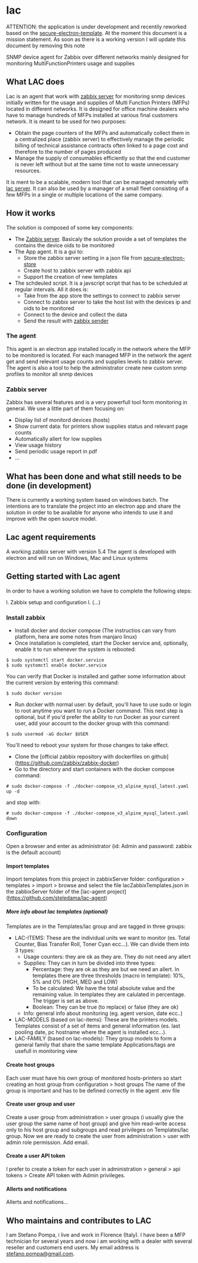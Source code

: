 # lac

ATTENTION: the application is under development and recentily reworked based on the [secure-electron-template](https://github.com/reZach/secure-electron-template). At the moment this document is a mission statement. As soon as there is a working version I will update this document by removing this note

SNMP device agent for Zabbix over different networks mainly designed for monitoring MultiFunctionPrinters usage and supplies

## What LAC does

Lac is an agent that work with [zabbix server](https://www.zabbix.com/) for monitoring snmp devices initially written for the usage and supplies of Multi Function Printers (MFPs) located in different networks. It is designed for office machine dealers who have to manage hundreds of MFPs installed at various final customers network. It is meant to be used for two purposes:

- Obtain the page counters of the MFPs and automatically collect them in a centralized place (zabbix server) to effectively manage the periodic billing of technical assistance contracts often linked to a page cost and therefore to the number of pages produced
- Manage the supply of consumables efficiently so that the end customer is never left without but at the same time not to waste unnecessary resources.

It is ment to be a scalable, modern tool that can be managed remotely with [lac server](https://github.com/steledama/lac). It can also be used by a manager of a small fleet consisting of a few MFPs in a single or multiple locations of the same company.

## How it works

The solution is composed of some key components:

- The [Zabbix server](https://www.zabbix.com/). Basicaly the solution provide a set of templates the contains the device oids to be monitored
- The App agent. It is a gui to:
  - Store the zabbix server setting in a json file from [secure-electron-store](https://github.com/reZach/secure-electron-store)
  - Create host to zabbix server with zabbix api
  - Support the creation of new templates
- The schdeuled script. It is a javscript script that has to be scheduled at regular intervals. All it does is:
  - Take from the app store the settings to connect to zabbix server
  - Connect to zabbix server to take the host list with the devices ip and oids to be monitored
  - Connect to the device and collect the data
  - Send the result with [zabbix sender](https://www.zabbix.com/documentation/current/manual/concepts/sender)

### The agent

This agent is an electron app installed locally in the network where the MFP to be monitored is located. For each managed MFP in the network the agent get and send relevant usage counts and supplies levels to zabbix server. The agent is also a tool to help the administrator create new custom snmp profiles to monitor all snmp devices

### Zabbix server

Zabbix has several features and is a very powerfull tool form monitoring in general. We use a little part of them focusing on:

- Display list of monitord devices (hosts)
- Show current data: for printers show supplies status and relevant page counts
- Automatically allert for low supplies
- View usage history
- Send periodic usage report in pdf
- ...

## What has been done and what still needs to be done (in development)

There is currently a working system based on windows batch.
The intentions are to translate the project into an electron app and share the solution in order to be available for anyone who intends to use it and improve with the open source model.

## Lac agent requirements

A working zabbix server with version 5.4
The agent is developed with electron and will run on Windows, Mac and Linux systems

## Getting started with Lac agent

In order to have a working solution we have to complete the following steps:

l. Zabbix setup and configuration
l. (...)

### Install zabbix

- Install docker and docker compose (The instructios can vary from platform, hera are some notes from manjaro linux)
- Once installation is completed, start the Docker service and, optionally, enable it to run whenever the system is rebooted:

```
$ sudo systemctl start docker.service
$ sudo systemctl enable docker.service
```

You can verify that Docker is installed and gather some information about the current version by entering this command:

```
$ sudo docker version
```

- Run docker with normal user: by default, you'll have to use sudo or login to root anytime you want to run a Docker command. This next step is optional, but if you'd prefer the ability to run Docker as your current user, add your account to the docker group with this command:

```
$ sudo usermod -aG docker $USER
```

You'll need to reboot your system for those changes to take effect.

- Clone the [official zabbix repository with dockerfiles on github] (https://github.com/zabbix/zabbix-docker)
- Go to the directory and start containers with the docker compose command:

```
# sudo docker-compose -f ./docker-compose_v3_alpine_mysql_latest.yaml up -d
```

and stop with:

```
# sudo docker-compose -f ./docker-compose_v3_alpine_mysql_latest.yaml down
```

### Configuration

Open a browser and enter as administrator (id: Admin and password: zabbix is the default account)

#### Import templates

Import templates from this project in zabbixServer folder: configuration > templates > import > browse and select the file lacZabbixTemplates.json in the zabbixServer folder of the [lac-agent project] (https://github.com/steledama/lac-agent)

##### More info about lac templates (optional)

Templates are in the Templates/lac group and are tagged in three groups:

- LAC-ITEMS: These are the individual units we want to monitor (es. Total Counter, Bias Transfer Roll, Toner Cyan ecc...). We can divide them into 3 types:
  - Usage counters: they are ok as they are. They do not need any allert
  - Supplies: They can in turn be divided into three types:
    - Percentage: they are ok as they are but we need an allert. In templates there are three thresholds (macro in template): 10%, 5% and 0% (HIGH, MED and LOW)
    - To be calculated: We have the total absolute value and the remaining value. In templates they are calulated in percentage. The trigger is set as above.
    - Boolean: They can be true (to replace) or false (they are ok)
  - Info: general info about monitoring (eg. agent version, date ecc..)
- LAC-MODELS (based on lac-items): These are the printers models. Templates consist of a set of items and general information (es. last pooling date, pc hostname where the agent is installed ecc...).
- LAC-FAMILY (based on lac-models): They group models to form a general family that share the same template
  Applications/tags are usefull in monitoring view

#### Create host groups

Each user must have his own group of monitored hosts-printers so start creating an host group from configuration > host groups
The name of the group is important and has to be defined correctly in the agent .env file

#### Create user group and user

Create a user group from administration > user groups (i usually give the user group the same name of host group) and give him read-write access only to his host group and subgroups and read privileges on Templates/lac group. Now we are ready to create the user from administration > user with admin role permission. Add email.

#### Create a user API token

I prefer to create a token for each user in administration > general > api tokens > Create API token with Admin privileges.

#### Allerts and notifications

Allerts and notifications...

## Who maintains and contributes to LAC

I am Stefano Pompa, i live and work in Florence (Italy). I have been a MFP technician for several years and now i am working with a dealer with several reseller and customers end users. My email address is stefano.pompa@gmail.com.
